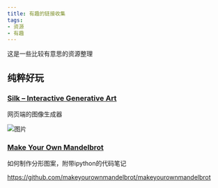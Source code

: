 ```yaml
---
title: 有趣的链接收集
tags: 
- 资源
- 有趣
---
```


这是一些比较有意思的资源整理

<!--more-->

## 纯粹好玩

### [Silk – Interactive Generative Art](http://weavesilk.com/)

网页端的图像生成器

![图片](https://klr-picgo.oss-cn-beijing.aliyuncs.com/img/silk.PNG)

### [Make Your Own Mandelbrot](http://www.allitebooks.in/make-your-own-mandelbrot/)

如何制作分形图案，附带ipython的代码笔记

https://github.com/makeyourownmandelbrot/makeyourownmandelbrot